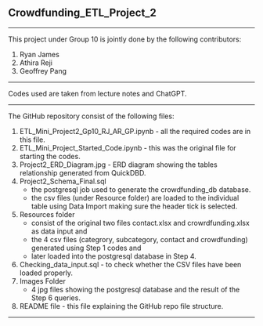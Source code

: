 ## Crowdfunding_ETL_Project_2

---

This project under Group 10 is jointly done by the following contributors:
1. Ryan James
2. Athira Reji
3. Geoffrey Pang
---

Codes used are taken from lecture notes and ChatGPT.

---

The GitHub repository consist of the following files:
1. ETL_Mini_Project2_Gp10_RJ_AR_GP.ipynb - all the required codes are in this file.
2. ETL_Mini_Project_Started_Code.ipynb - this was the original file for starting the codes.
3. Project2_ERD_Diagram.jpg - ERD diagram showing the tables relationship generated from QuickDBD.
4. Project2_Schema_Final.sql 
    - the postgresql job used to generate the crowdfunding_db database.
    - the csv files (under Resource folder) are loaded to the individual table using Data Import making sure the header tick is selected.
5. Resources folder 
    - consist of the original two files contact.xlsx and crowrdfunding.xlsx as data input and 
    - the 4 csv files (categrory, subcategory, contact and crowdfunding) generated using Step 1 codes and
    - later loaded into the postgresql database in Step 4.
6. Checking_data_input.sql - to check whether the CSV files have been loaded properly.
7. Images Folder 
    - 4 jpg files showing the postgresql database and the result of the Step 6 queries.
8. README file - this file explaining the GitHub repo file structure.

---
